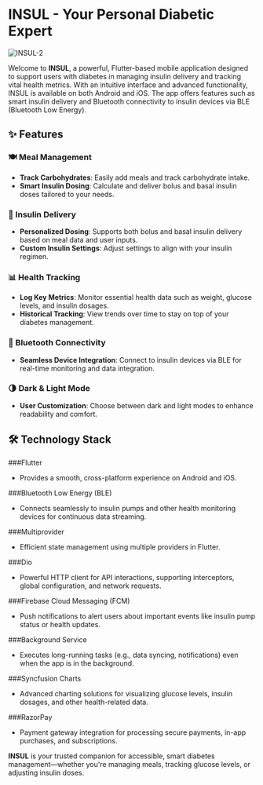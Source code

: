 # INSUL - Your Personal Diabetic Expert

![INSUL-2](https://github.com/user-attachments/assets/a2e60cb3-6256-414c-88ec-ee06d4a87e4b)


Welcome to **INSUL**, a powerful, Flutter-based mobile application designed to support users with diabetes in managing insulin delivery and tracking vital health metrics. With an intuitive interface and advanced functionality, INSUL is available on both Android and iOS. The app offers features such as smart insulin delivery and Bluetooth connectivity to insulin devices via BLE (Bluetooth Low Energy).

## ✨ Features

### 🍽️ Meal Management
- **Track Carbohydrates**: Easily add meals and track carbohydrate intake.
- **Smart Insulin Dosing**: Calculate and deliver bolus and basal insulin doses tailored to your needs.

### 💉 Insulin Delivery
- **Personalized Dosing**: Supports both bolus and basal insulin delivery based on meal data and user inputs.
- **Custom Insulin Settings**: Adjust settings to align with your insulin regimen.

### 📊 Health Tracking
- **Log Key Metrics**: Monitor essential health data such as weight, glucose levels, and insulin dosages.
- **Historical Tracking**: View trends over time to stay on top of your diabetes management.

### 🔗 Bluetooth Connectivity
- **Seamless Device Integration**: Connect to insulin devices via BLE for real-time monitoring and data integration.

### 🌗 Dark & Light Mode
- **User Customization**: Choose between dark and light modes to enhance readability and comfort.


## 🛠️ Technology Stack

###Flutter

- Provides a smooth, cross-platform experience on Android and iOS.

###Bluetooth Low Energy (BLE)
- Connects seamlessly to insulin pumps and other health monitoring devices for continuous data streaming.

###Multiprovider
- Efficient state management using multiple providers in Flutter.

###Dio
- Powerful HTTP client for API interactions, supporting interceptors, global configuration, and network requests.

###Firebase Cloud Messaging (FCM)
- Push notifications to alert users about important events like insulin pump status or health updates.

###Background Service
- Executes long-running tasks (e.g., data syncing, notifications) even when the app is in the background.

###Syncfusion Charts
- Advanced charting solutions for visualizing glucose levels, insulin dosages, and other health-related data.

###RazorPay 
- Payment gateway integration for processing secure payments, in-app purchases, and subscriptions.

**INSUL** is your trusted companion for accessible, smart diabetes management—whether you're managing meals, tracking glucose levels, or adjusting insulin doses.
